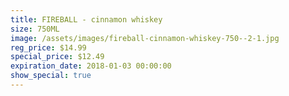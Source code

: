 ```yaml
---
title: FIREBALL - cinnamon whiskey
size: 750ML
image: /assets/images/fireball-cinnamon-whiskey-750--2-1.jpg
reg_price: $14.99
special_price: $12.49
expiration_date: 2018-01-03 00:00:00
show_special: true
---
```



